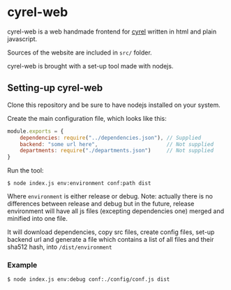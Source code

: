 # cyrel-web

cyrel-web is a web handmade frontend for [cyrel](https://github.com/alyrow/cyrel) written in html and plain javascript.

Sources of the website are included in `src/` folder.

cyrel-web is brought with a set-up tool made with nodejs.

## Setting-up cyrel-web

Clone this repository and be sure to have nodejs installed on your system.

Create the main configuration file, which looks like this:

```js
module.exports = {
    dependencies: require("../dependencies.json"), // Supplied
    backend: "some url here",                      // Not supplied
    departments: require("./departments.json")     // Not supplied
}
```

Run the tool:

```shell
$ node index.js env:environment conf:path dist
```

Where `environment` is either release or debug. Note: actually there is no differences between release and debug but in
the future, release environment will have all js files (excepting dependencies one) merged and minified into one file.

It will download dependencies, copy src files, create config files, set-up backend url and generate a file which
contains a list of all files and their sha512 hash, into `/dist/environment`

### Example

```shell
$ node index.js env:debug conf:./config/conf.js dist
```
